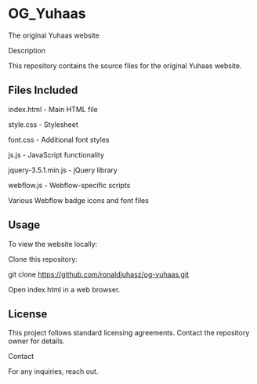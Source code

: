 # OG_Yuhaas

The original Yuhaas website

Description

This repository contains the source files for the original Yuhaas website.

## Files Included

index.html - Main HTML file

style.css - Stylesheet

font.css - Additional font styles

js.js - JavaScript functionality

jquery-3.5.1.min.js - jQuery library

webflow.js - Webflow-specific scripts

Various Webflow badge icons and font files

## Usage

To view the website locally:

Clone this repository:

git clone https://github.com/ronaldjuhasz/og-yuhaas.git

Open index.html in a web browser.

## License

This project follows standard licensing agreements. Contact the repository owner for details.

Contact

For any inquiries, reach out.

